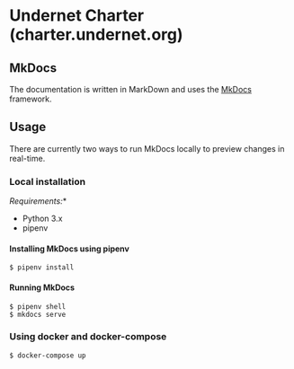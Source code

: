 # Undernet Charter (charter.undernet.org)

## MkDocs

The documentation is written in MarkDown and uses the [MkDocs](https://www.mkdocs.org/)
framework. 

## Usage

There are currently two ways to run MkDocs locally to preview changes in real-time.


### Local installation 

*Requirements:**

- Python 3.x
- pipenv

#### Installing MkDocs using pipenv

```$ pipenv install```

#### Running MkDocs

```
$ pipenv shell
$ mkdocs serve
```


### Using docker and docker-compose

```$ docker-compose up```
